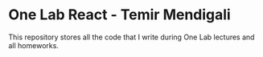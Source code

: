 # One Lab React - Temir Mendigali

This repository stores all the code that I write during One Lab lectures and all homeworks.